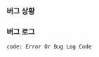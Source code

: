 ### 버그 상황
<!-- 어떤 버그가 나는지 상세하게 "이슈를 재현"할 수 있도록 적어주세요. -->

### 버그 로그
<!-- 버그가 발생할 때 콘솔에서 발생하는 로그를 복사해서 붙여넣어 주세요. -->
```
code: Error Or Bug Log Code
```
